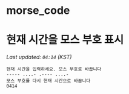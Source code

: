 # morse_code
# 현재 시간을 모스 부호 표시
<!-- MORSE_TIME_START -->
_Last updated: `04:14` (KST)_

```
현재 시간을 입력하세요. 모스 부호로 바꿉니다
----- ....- .---- ....-
모스 부호를 다시 현재 시간으로 바꿉니다
0414
```
<!-- MORSE_TIME_END -->
